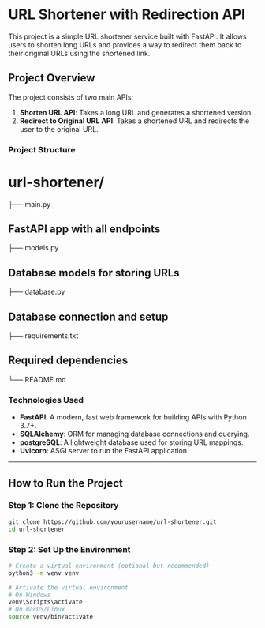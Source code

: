# URL Shortener with Redirection API

This project is a simple URL shortener service built with FastAPI. It allows users to shorten long URLs and provides a way to redirect them back to their original URLs using the shortened link.

## Project Overview

The project consists of two main APIs:

1. **Shorten URL API**: Takes a long URL and generates a shortened version.
2. **Redirect to Original URL API**: Takes a shortened URL and redirects the user to the original URL.

### Project Structure

# url-shortener/ 
├── main.py 
## FastAPI app with all endpoints 
├── models.py 
## Database models for storing URLs 
├── database.py 
## Database connection and setup 
├── requirements.txt 
## Required dependencies 
└── README.md 


### Technologies Used

- **FastAPI**: A modern, fast web framework for building APIs with Python 3.7+.
- **SQLAlchemy**: ORM for managing database connections and querying.
- **postgreSQL**: A lightweight database used for storing URL mappings.
- **Uvicorn**: ASGI server to run the FastAPI application.

---

## How to Run the Project

### Step 1: Clone the Repository

```bash
git clone https://github.com/yourusername/url-shortener.git
cd url-shortener
```

### Step 2: Set Up the Environment

```bash
# Create a virtual environment (optional but recommended)
python3 -m venv venv

# Activate the virtual environment
# On Windows
venv\Scripts\activate
# On macOS/Linux
source venv/bin/activate
```
